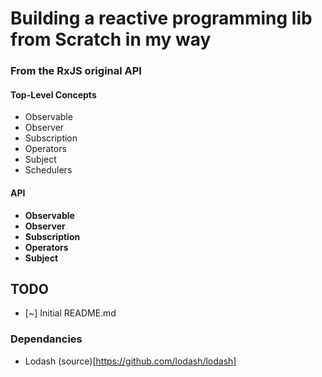 # Building a reactive programming lib from Scratch in my way

### From the RxJS original API

#### Top-Level Concepts

- Observable
- Observer
- Subscription
- Operators
- Subject
- Schedulers

#### API

- <strong>Observable</strong>
- <strong>Observer</strong>
- <strong>Subscription</strong>
- <strong>Operators</strong>
- <strong>Subject</strong>

## TODO

- [~] Initial README.md

### Dependancies

- Lodash (source)[https://github.com/lodash/lodash]
